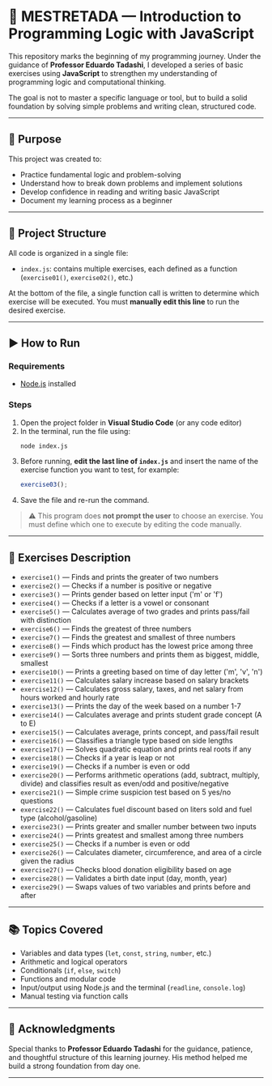 
# 🧠 MESTRETADA — Introduction to Programming Logic with JavaScript

This repository marks the beginning of my programming journey. Under the guidance of **Professor Eduardo Tadashi**, I developed a series of basic exercises using **JavaScript** to strengthen my understanding of programming logic and computational thinking.

The goal is not to master a specific language or tool, but to build a solid foundation by solving simple problems and writing clean, structured code.

---

## 🎯 Purpose

This project was created to:

- Practice fundamental logic and problem-solving
- Understand how to break down problems and implement solutions
- Develop confidence in reading and writing basic JavaScript
- Document my learning process as a beginner

---

## 📁 Project Structure

All code is organized in a single file:

- `index.js`: contains multiple exercises, each defined as a function (`exercise01()`, `exercise02()`, etc.)

At the bottom of the file, a single function call is written to determine which exercise will be executed. You must **manually edit this line** to run the desired exercise.

---

## ▶️ How to Run

### Requirements

- [Node.js](https://nodejs.org/) installed

### Steps

1. Open the project folder in **Visual Studio Code** (or any code editor)
2. In the terminal, run the file using:
   ```bash
   node index.js
   ```
3. Before running, **edit the last line of `index.js`** and insert the name of the exercise function you want to test, for example:
   ```javascript
   exercise03();
   ```
4. Save the file and re-run the command.

> ⚠️ This program does **not prompt the user** to choose an exercise. You must define which one to execute by editing the code manually.

---

## 📘 Exercises Description

- `exercise1()` — Finds and prints the greater of two numbers  
- `exercise2()` — Checks if a number is positive or negative  
- `exercise3()` — Prints gender based on letter input ('m' or 'f')  
- `exercise4()` — Checks if a letter is a vowel or consonant  
- `exercise5()` — Calculates average of two grades and prints pass/fail with distinction  
- `exercise6()` — Finds the greatest of three numbers  
- `exercise7()` — Finds the greatest and smallest of three numbers  
- `exercise8()` — Finds which product has the lowest price among three  
- `exercise9()` — Sorts three numbers and prints them as biggest, middle, smallest  
- `exercise10()` — Prints a greeting based on time of day letter ('m', 'v', 'n')  
- `exercise11()` — Calculates salary increase based on salary brackets  
- `exercise12()` — Calculates gross salary, taxes, and net salary from hours worked and hourly rate  
- `exercise13()` — Prints the day of the week based on a number 1-7  
- `exercise14()` — Calculates average and prints student grade concept (A to E)  
- `exercise15()` — Calculates average, prints concept, and pass/fail result  
- `exercise16()` — Classifies a triangle type based on side lengths  
- `exercise17()` — Solves quadratic equation and prints real roots if any  
- `exercise18()` — Checks if a year is leap or not  
- `exercise19()` — Checks if a number is even or odd  
- `exercise20()` — Performs arithmetic operations (add, subtract, multiply, divide) and classifies result as even/odd and positive/negative  
- `exercise21()` — Simple crime suspicion test based on 5 yes/no questions  
- `exercise22()` — Calculates fuel discount based on liters sold and fuel type (alcohol/gasoline)  
- `exercise23()` — Prints greater and smaller number between two inputs  
- `exercise24()` — Prints greatest and smallest among three numbers  
- `exercise25()` — Checks if a number is even or odd  
- `exercise26()` — Calculates diameter, circumference, and area of a circle given the radius  
- `exercise27()` — Checks blood donation eligibility based on age  
- `exercise28()` — Validates a birth date input (day, month, year)  
- `exercise29()` — Swaps values of two variables and prints before and after  

---

## 📚 Topics Covered

- Variables and data types (`let`, `const`, `string`, `number`, etc.)
- Arithmetic and logical operators
- Conditionals (`if`, `else`, `switch`)
- Functions and modular code
- Input/output using Node.js and the terminal (`readline`, `console.log`)
- Manual testing via function calls

---

## 🙏 Acknowledgments

Special thanks to **Professor Eduardo Tadashi** for the guidance, patience, and thoughtful structure of this learning journey. His method helped me build a strong foundation from day one.

---


